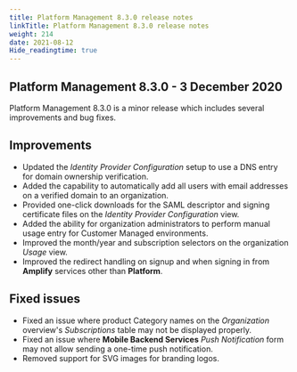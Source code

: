 ```yaml
---
title: Platform Management 8.3.0 release notes
linkTitle: Platform Management 8.3.0 release notes
weight: 214
date: 2021-08-12
Hide_readingtime: true
---
```


## Platform Management 8.3.0 - 3 December 2020

Platform Management 8.3.0 is a minor release which includes several improvements and bug fixes.

## Improvements

* Updated the _Identity Provider Configuration_ setup to use a DNS entry for domain ownership verification.
* Added the capability to automatically add all users with email addresses on a verified domain to an organization.
* Provided one-click downloads for the SAML descriptor and signing certificate files on the _Identity Provider Configuration_ view.
* Added the ability for organization administrators to perform manual usage entry for Customer Managed environments.
* Improved the month/year and subscription selectors on the organization _Usage_ view.
* Improved the redirect handling on signup and when signing in from **Amplify** services other than **Platform**.

## Fixed issues

* Fixed an issue where product Category names on the _Organization_ overview's _Subscriptions_ table may not be displayed properly.
* Fixed an issue where **Mobile Backend Services** _Push Notification_ form may not allow sending a one-time push notification.
* Removed support for SVG images for branding logos.
